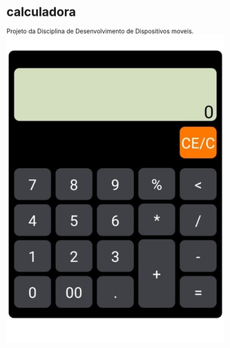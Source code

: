 # calculadora

Projeto da Disciplina de Desenvolvimento de Dispositivos moveis.
![teste](https://github.com/leocassiosilva/calculadora/blob/main/img_calculadora.jpeg)
